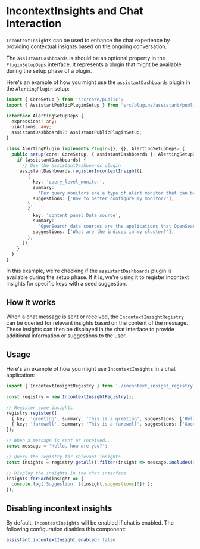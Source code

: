 # IncontextInsights and Chat Interaction

`IncontextInsights` can be used to enhance the chat experience by providing contextual insights based on the ongoing conversation. 

The `assistantDashboards` is should be an optional property in the `PluginSetupDeps` interface. It represents a plugin that might be available during the setup phase of a plugin.

Here's an example of how you might use the `assistantDashboards` plugin in the `AlertingPlugin` setup:

```typescript
import { CoreSetup } from 'src/core/public';
import { AssistantPublicPluginSetup } from 'src/plugins/assistant/public';

interface AlertingSetupDeps {
  expressions: any;
  uiActions: any;
  assistantDashboards?: AssistantPublicPluginSetup;
}

class AlertingPlugin implements Plugin<{}, {}, AlertingSetupDeps> {
  public setup(core: CoreSetup, { assistantDashboards }: AlertingSetupDeps) {
    if (assistantDashboards) {
      // Use the assistantDashboards plugin
     assistantDashboards.registerIncontextInsight([
        {
          key: 'query_level_monitor',
          summary:
            'Per query monitors are a type of alert monitor that can be used to identify and alert on specific queries that are run against an OpenSearch index; for example, queries that detect and respond to anomalies in specific queries. Per query monitors only trigger one alert at a time.',
          suggestions: ['How to better configure my monitor?'],
        },
        {
          key: 'content_panel_Data source',
          summary:
            'OpenSearch data sources are the applications that OpenSearch can connect to and ingest data from.',
          suggestions: ['What are the indices in my cluster?'],
        },
      ]);
    }
  }
}
```

In this example, we're checking if the `assistantDashboards` plugin is available during the setup phase. If it is, we're using it to register incontext insights for specific keys with a seed suggestion.

## How it works

When a chat message is sent or received, the `IncontextInsightRegistry` can be queried for relevant insights based on the content of the message. These insights can then be displayed in the chat interface to provide additional information or suggestions to the user.

## Usage

Here's an example of how you might use `IncontextInsights` in a chat application:

```typescript
import { IncontextInsightRegistry } from './incontext_insight_registry';

const registry = new IncontextInsightRegistry();

// Register some insights
registry.register([
  { key: 'greeting', summary: 'This is a greeting', suggestions: ['Hello', 'Hi', 'Hey'] },
  { key: 'farewell', summary: 'This is a farewell', suggestions: ['Goodbye', 'See you', 'Take care'] },
]);

// When a message is sent or received...
const message = 'Hello, how are you?';

// Query the registry for relevant insights
const insights = registry.getAll().filter(insight => message.includes(insight.summary));

// Display the insights in the chat interface
insights.forEach(insight => {
  console.log(`Suggestion: ${insight.suggestions[0]}`);
});
```

## Disabling incontext insights

By default, `IncontextInsights` will be enabled if chat is enabled. The following configuration disables this component:

```yaml
assistant.incontextInsight.enabled: false
```
